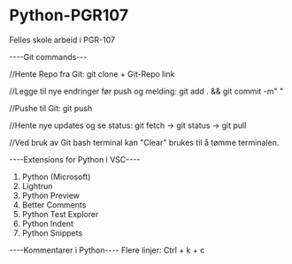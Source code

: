 # Python-PGR107
Felles skole arbeid i PGR-107

----Git commands---

//Hente Repo fra Git: git clone + Git-Repo link

//Legge til nye endringer før push og melding: git add . && git commit -m" "  

//Pushe til Git: git push

//Hente nye updates og se status: git fetch -> git status -> git pull

//Ved bruk av Git bash terminal kan "Clear" brukes til å tømme terminalen.

----Extensions for Python i VSC----

 1. Python (Microsoft)
 2. Lightrun 
 3. Python Preview
 4. Better Comments
 5. Python Test Explorer 
 6. Python Indent
 7. Python Snippets

----Kommentarer i Python----
Flere linjer: Ctrl + k + c
